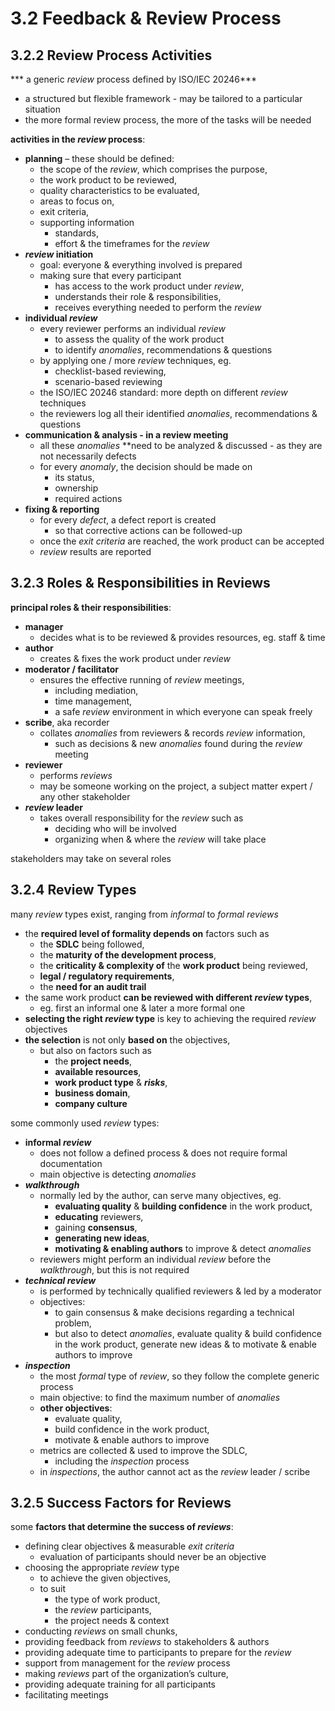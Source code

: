 # 3.2 Feedback & Review Process

## 3.2.2 Review Process Activities

*** a generic *review* process defined by ISO/IEC 20246***
* a structured but flexible framework - may be tailored to a particular situation
* the more formal review process, the more of the tasks will be needed

**activities in the *review* process**:
* **planning** – these should be defined:
  + the scope of the *review*, which comprises the purpose,
  + the work product to be reviewed,
  + quality characteristics to be evaluated,
  + areas to focus on,
  + exit criteria,
  + supporting information
    - standards,
    - effort & the timeframes for the *review*
* ***review* initiation**
  + goal: everyone & everything involved is prepared
  + making sure that every participant
    - has access to the work product under *review*,
    - understands their role & responsibilities,
    - receives everything needed to perform the *review*
* **individual *review***
  + every reviewer performs an individual *review*
    - to assess the quality of the work product
    - to identify *anomalies*, recommendations & questions
  + by applying one / more *review* techniques, eg.
    - checklist-based reviewing,
    - scenario-based reviewing
  + the ISO/IEC 20246 standard: more depth on different *review* techniques
  + the reviewers log all their identified *anomalies*, recommendations & questions
* **communication & analysis - in a review meeting**
  + all these *anomalies* **need to be analyzed & discussed - as they are not necessarily defects
  + for every *anomaly*, the decision should be made on
    - its status,
    - ownership
    - required actions
* **fixing & reporting**
  + for every *defect*, a defect report is created
    - so that corrective actions can be followed-up
  + once the *exit criteria* are reached, the work product can be accepted
  + *review* results are reported

## 3.2.3 Roles & Responsibilities in Reviews


**principal roles & their responsibilities**:
* **manager**
  + decides what is to be reviewed & provides resources, eg. staff & time
* **author**
  + creates & fixes the work product under *review*
* **moderator / facilitator**
  + ensures the effective running of *review* meetings,
    - including mediation,
    - time management,
    - a safe *review* environment in which everyone can speak freely
* **scribe**, aka recorder
  + collates *anomalies* from reviewers & records *review* information,
    - such as decisions & new *anomalies* found during the *review* meeting
* **reviewer**
  + performs *reviews*
  + may be someone working on the project, a subject matter expert / any other stakeholder
* ***review* leader**
  + takes overall responsibility for the *review* such as
    - deciding who will be involved
    - organizing when & where the *review* will take place

stakeholders may take on several roles

## 3.2.4 Review Types

many *review* types exist, ranging from *informal* to *formal reviews*
* the **required level of formality depends on** factors such as
  + the **SDLC** being followed,
  + the **maturity of the development process**,
  + the **criticality & complexity of** the **work product** being reviewed,
  + **legal / regulatory requirements**,
  + the **need for an audit trail**
* the same work product **can be reviewed with different *review* types**,
  + eg. first an informal one & later a more formal one
* **selecting the right *review* type** is key to achieving the required *review* objectives
* **the selection** is not only **based on** the objectives,
  + but also on factors such as
    - the **project needs**,
    - **available resources**,
    - **work product type** & ***risks***,
    - **business domain**,
    - **company culture**

some commonly used *review* types:
* **informal *review***
  + does not follow a defined process & does not require formal documentation
  + main objective is detecting *anomalies*
* ***walkthrough***
  + normally led by the author, can serve many objectives, eg.
    - **evaluating quality** & **building confidence** in the work product,
    - **educating** reviewers,
    - gaining **consensus**,
    - **generating new ideas**,
    - **motivating & enabling authors** to improve & detect *anomalies*
  + reviewers might perform an individual *review* before the *walkthrough*, but this is not required
* ***technical review***
  + is performed by technically qualified reviewers & led by a moderator
  + objectives:
    - to gain consensus & make decisions regarding a technical problem,
    - but also to detect *anomalies*, evaluate quality & build confidence in the work product, generate new ideas & to motivate & enable authors to improve
* ***inspection***
  + the most *formal* type of *review*, so they follow the complete generic process
  + main objective: to find the maximum number of *anomalies*
  + **other objectives**:
    - evaluate quality,
    - build confidence in the work product,
    - motivate & enable authors to improve
  + metrics are collected & used to improve the SDLC,
    - including the *inspection* process
  + in *inspections*, the author cannot act as the *review* leader / scribe

## 3.2.5 Success Factors for Reviews

some **factors that determine the success of *reviews***:
* defining clear objectives & measurable *exit criteria*
  + evaluation of participants should never be an objective
* choosing the appropriate *review* type
  + to achieve the given objectives,
  + to suit
    - the type of work product,
    - the *review* participants,
    - the project needs & context
* conducting *reviews* on small chunks,
* providing feedback from *reviews* to stakeholders & authors
* providing adequate time to participants to prepare for the *review*
* support from management for the *review* process
* making *reviews* part of the organization’s culture,
* providing adequate training for all participants
* facilitating meetings
